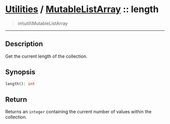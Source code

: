 # [Utilities](util.md) / [MutableListArray](util-MutableListArray.md) :: length
 > im\util\MutableListArray
____

## Description
Get the current length of the collection.

## Synopsis
```php
length(): int
```

## Return
Returns an `integer` containing the current number of
values within the collection.

